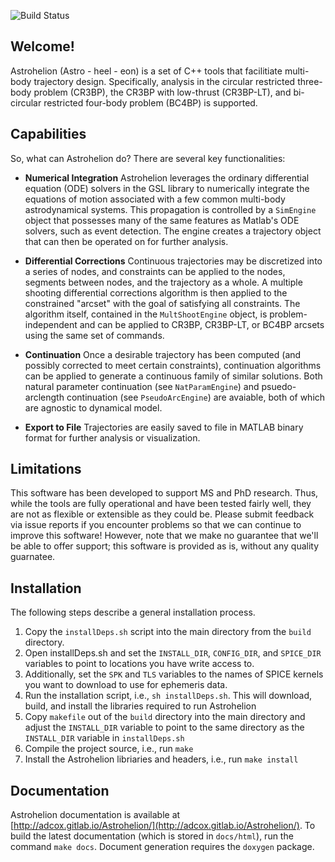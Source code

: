 ![Build Status](https://gitlab.com/adcox/Astrohelion/badges/master/build.svg)

## Welcome!

Astrohelion (Astro - heel - eon) is a set of C++ tools that facilitiate 
multi-body trajectory design. Specifically, analysis in the circular restricted 
three-body problem (CR3BP), the CR3BP with low-thrust (CR3BP-LT), and bi-circular 
restricted four-body problem (BC4BP) is supported.

## Capabilities

So, what can Astrohelion do? There are several key functionalities:


* **Numerical Integration** Astrohelion leverages the ordinary differential 
	equation (ODE) solvers in the GSL library to numerically integrate the 
	equations of motion associated with a few common multi-body astrodynamical 
	systems. This propagation is controlled by a `SimEngine` object that 
	possesses many of the same features as Matlab's ODE solvers, such as event 
	detection. The engine creates a trajectory object that can then be operated 
	on for further analysis.

* **Differential Corrections** Continuous trajectories may be discretized into a 
	series of nodes, and constraints can be applied to the nodes, segments 
	between nodes, and the trajectory as a whole. A multiple shooting 
	differential corrections algorithm is then applied to the constrained 
	"arcset" with the goal of satisfying all constraints. The algorithm itself, 
	contained in the `MultShootEngine` object, is problem-independent and can be
	applied to CR3BP, CR3BP-LT, or BC4BP arcsets using the same set of commands.

* **Continuation** Once a desirable trajectory has been computed (and possibly 
	corrected to meet certain constraints), continuation algorithms can be 
	applied to generate a continuous family of similar solutions. Both natural 
	parameter continuation (see `NatParamEngine`) and psuedo-arclength 
	continuation (see `PseudoArcEngine`) are avaiable, both of which are 
	agnostic to dynamical model.

* **Export to File** Trajectories are easily saved to file in MATLAB binary 
	format for further analysis or visualization.

## Limitations

This software has been developed to support MS and PhD research. Thus, while the
tools are fully operational and have been tested fairly well, they are not as
flexible or extensible as they could be. Please submit feedback via issue reports
if you encounter problems so that we can continue to improve this software! 
However, note that we make no guarantee that we'll be able to offer support; this
software is provided as is, without any quality guarnatee.

## Installation

The following steps describe a general installation process.

1. Copy the `installDeps.sh` script into the main directory from the 
	`build` directory.
1. Open installDeps.sh and set the `INSTALL_DIR`, `CONFIG_DIR`, and `SPICE_DIR` 
	variables to point to locations you have write access to.
1. Additionally, set the `SPK` and `TLS` variables to the names of SPICE kernels 
	you want to download to use for ephemeris data.
1. Run the installation script, i.e., `sh installDeps.sh`. This will download, 
	build, and install the libraries required to run Astrohelion
1. Copy `makefile` out of the `build` directory into the main directory and 
	adjust the `INSTALL_DIR` variable to point to the same directory as the 
	`INSTALL_DIR` variable in `installDeps.sh`
1. Compile the project source, i.e., run `make`
1. Install the Astrohelion libriaries and headers, i.e., run `make install`

## Documentation

Astrohelion documentation is available at 
[http://adcox.gitlab.io/Astrohelion/](http://adcox.gitlab.io/Astrohelion/). To 
build the latest documentation (which is stored in `docs/html`), run the command 
`make docs`. Document generation requires the `doxygen` package.
